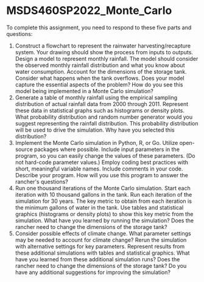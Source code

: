 # MSDS460SP2022_Monte_Carlo


To complete this assignment, you need to respond to these five parts and questions:

1. Construct a flowchart to represent the rainwater harvesting/recapture system. Your drawing should show the process from inputs to outputs. Design a model to represent monthly rainfall. The model should consider the observed monthly rainfall distribution and what you know about water consumption. Account for the dimensions of the storage tank. Consider what happens when the tank overflows. Does your model capture the essential aspects of the problem? How do you see this model being implemented in a Monte Carlo simulation? 
2. Generate a table of monthly rainfall using the empirical sampling distribution of actual rainfall data from 2000 through 2011. Represent these data in statistical graphs such as histograms or density plots. What probability distribution and random number generator would you suggest representing the rainfall distribution. This probability distribution will be used to drive the simulation. Why have you selected this distribution?
3. Implement the Monte Carlo simulation in Python, R, or Go. Utilize open-source packages where possible. Include input parameters in the program, so you can easily change the values of these parameters. (Do not hard-code parameter values.) Employ coding best practices with short, meaningful variable names. Include comments in your code. Describe your program. How will you use this program to answer the rancher's questions?  
4. Run one thousand iterations of the Monte Carlo simulation. Start each iteration with 10 thousand gallons in the tank. Run each iteration of the simulation for 30 years. The key metric to obtain from each iteration is the minimum gallons of water in the tank. Use tables and statistical graphics (histograms or density plots) to show this key metric from the simulation. What have you learned by running the simulation? Does the rancher need to change the dimensions of the storage tank? 
5. Consider possible effects of climate change. What parameter settings may be needed to account for climate change? Rerun the simulation with alternative settings for key parameters. Represent results from these additional simulations with tables and statistical graphics. What have you learned from these additional simulation runs? Does the rancher need to change the dimensions of the storage tank? Do you have any additional suggestions for improving the simulation?